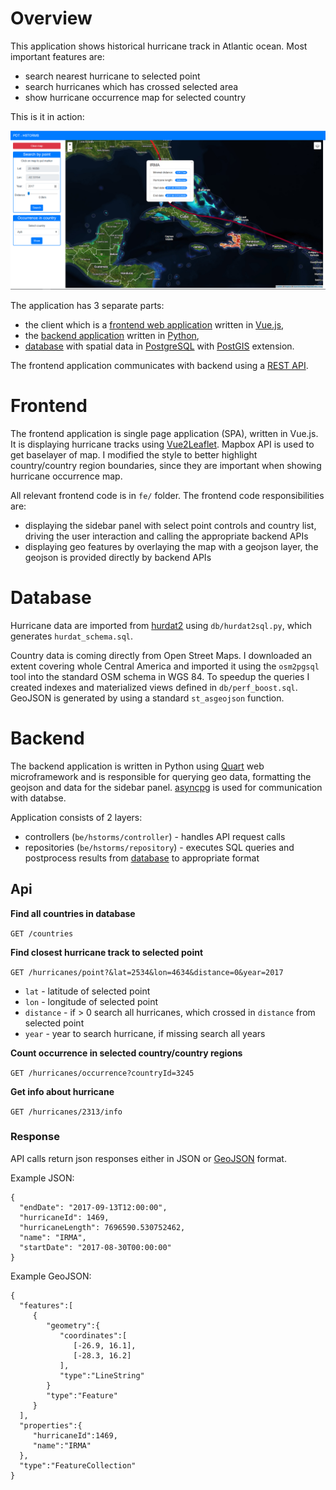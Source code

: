 # Overview

This application shows historical hurricane track in Atlantic ocean. Most important features are:
- search nearest hurricane to selected point
- search hurricanes which has crossed selected area
- show hurricane occurrence map for selected country

This is it in action:

![Screenshot](screenshot.png)

The application has 3 separate parts:
- the client which is a [frontend web application](#frontend) written in [Vue.js](https://vuejs.org/),
- the [backend application](#backend) written in [Python](https://www.python.org/),
- [database](#database) with spatial data in [PostgreSQL](https://www.postgresql.org/) with [PostGIS](https://postgis.net/) extension.

The frontend application communicates with backend using a [REST API](#api).

# Frontend

The frontend application is single page application (SPA), written in Vue.js.  It is displaying hurricane tracks using [Vue2Leaflet](https://github.com/KoRiGaN/Vue2Leaflet). Mapbox API is used to get baselayer of map. I modified the style to better highlight country/country region boundaries, since they are important when showing hurricane occurrence map.

All relevant frontend code is in `fe/` folder. The frontend code responsibilities are:
- displaying the sidebar panel with select point controls and country list, driving the user interaction and calling the appropriate backend APIs
- displaying geo features by overlaying the map with a geojson layer, the geojson is provided directly by backend APIs

# Database

Hurricane data are imported from [hurdat2](https://www.nhc.noaa.gov/data/hurdat/hurdat2-1851-2017-050118.txt) using `db/hurdat2sql.py`, which generates `hurdat_schema.sql`.

Country data is coming directly from Open Street Maps. I downloaded an extent covering whole Central America and imported it using the `osm2pgsql` tool into the standard OSM schema in WGS 84. To speedup the queries I created indexes and materialized views defined in `db/perf_boost.sql`. GeoJSON is generated by using a standard `st_asgeojson` function.

# Backend

The backend application is written in Python using [Quart](https://gitlab.com/pgjones/quart) web microframework and is responsible for querying geo data, formatting the geojson and data for the sidebar panel. [asyncpg](https://github.com/MagicStack/asyncpg) is used for communication with databse. 

Application consists of 2 layers:
- controllers (`be/hstorms/controller`) - handles API request calls
- repositories (`be/hstorms/repository`) - executes SQL queries and postprocess results from [database](#database) to appropriate format

## Api

**Find all countries in database**

`GET /countries`

**Find closest hurricane track to selected point**

`GET /hurricanes/point?&lat=2534&lon=4634&distance=0&year=2017`
- `lat` - latitude of selected point
- `lon` - longitude of selected point
- `distance` - if > 0 search all hurricanes, which crossed in `distance` from selected point
- `year` - year to search hurricane, if missing search all years

**Count occurrence in selected country/country regions**

`GET /hurricanes/occurrence?countryId=3245`

**Get info about hurricane**

`GET /hurricanes/2313/info`

### Response

API calls return json responses either in JSON or [GeoJSON](http://geojson.org/) format.

Example JSON:
```
{
  "endDate": "2017-09-13T12:00:00", 
  "hurricaneId": 1469, 
  "hurricaneLength": 7696590.530752462, 
  "name": "IRMA", 
  "startDate": "2017-08-30T00:00:00"
}
```

Example GeoJSON:
```
{
  "features":[
     {
        "geometry":{
           "coordinates":[
              [-26.9, 16.1],
              [-28.3, 16.2]
           ],
           "type":"LineString"
        }
        "type":"Feature"
     }
  ],
  "properties":{
     "hurricaneId":1469,
     "name":"IRMA"
  },
  "type":"FeatureCollection"
}
```


